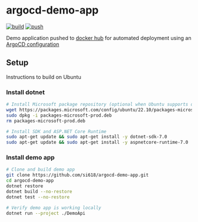 # argocd-demo-app

[![build](https://github.com/si618/argocd-demo-app/actions/workflows/build.yml/badge.svg)](https://github.com/si618/argocd-demoapp/actions/workflows/build.yml)
[![push](https://github.com/si618/argocd-demo-app/actions/workflows/push.yml/badge.svg)](https://github.com/si618/argocd-demoapp/actions/workflows/push.yml)

Demo application pushed to [docker hub](https://hub.docker.com/repository/docker/si618/argocd-demo-app/general) for
automated deployment using an [ArgoCD configuration](https://github.com/si618/argocd-demo-config)

## Setup

Instructions to build on Ubuntu

### Install dotnet

```bash
# Install Microsoft package repository (optional when Ubuntu supports dotnet 7)
wget https://packages.microsoft.com/config/ubuntu/22.10/packages-microsoft-prod.deb -O packages-microsoft-prod.deb
sudo dpkg -i packages-microsoft-prod.deb
rm packages-microsoft-prod.deb

# Install SDK and ASP.NET Core Runtime
sudo apt-get update && sudo apt-get install -y dotnet-sdk-7.0
sudo apt-get update && sudo apt-get install -y aspnetcore-runtime-7.0
```

### Install demo app

```bash
# Clone and build demo app
git clone https://github.com/si618/argocd-demo-app.git
cd argocd-demo-app
dotnet restore
dotnet build --no-restore
dotnet test --no-restore

# Verify demo app is working locally
dotnet run --project ./DemoApi
```